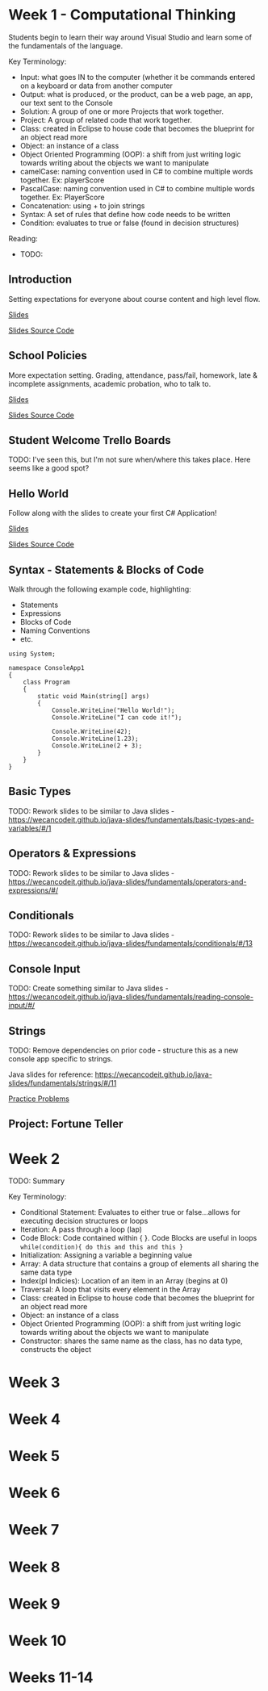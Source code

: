 # Week 1 - Computational Thinking

Students begin to learn their way around Visual Studio and learn some of the fundamentals of the language.

Key Terminology:
* Input: what goes IN to the computer (whether it be commands entered on a keyboard or data from another computer
* Output: what is produced, or the product, can be a web page, an app, our text sent to the Console
* Solution: A group of one or more Projects that work together.
* Project: A group of related code that work together.
* Class: created in Eclipse to house code that becomes the blueprint for an object read more
* Object: an instance of a class
* Object Oriented Programming (OOP): a shift from just writing logic towards writing about the objects we want to manipulate
* camelCase: naming convention used in C# to combine multiple words together. Ex: playerScore
* PascalCase: naming convention used in C# to combine multiple words together. Ex: PlayerScore
* Concatenation: using + to join strings
* Syntax: A set of rules that define how code needs to be written
* Condition: evaluates to true or false (found in decision structures)

Reading:
* TODO:

## Introduction

Setting expectations for everyone about course content and high level flow.

[Slides](http://htmlpreview.github.io/?https://github.com/WeCanCodeIT/CleMasterSyllabus/blob/master/SlideDeck/docs/introduction/intro/index.html#/)

[Slides Source Code](https://github.com/WeCanCodeIT/CleMasterSyllabus/blob/master/SlideDeck/src/introduction/intro/index.md)


## School Policies

More expectation setting.  Grading, attendance, pass/fail, homework, late & incomplete assignments, academic probation, who to talk to.

[Slides](http://htmlpreview.github.io/?https://github.com/WeCanCodeIT/CleMasterSyllabus/blob/master/SlideDeck/docs/introduction/policy/index.html#/)

[Slides Source Code](https://github.com/WeCanCodeIT/CleMasterSyllabus/blob/master/SlideDeck/src/introduction/policy/index.md)


## Student Welcome Trello Boards

TODO: I've seen this, but I'm not sure when/where this takes place.  Here seems like a good spot?


## Hello World

Follow along with the slides to create your first C# Application!

[Slides](http://htmlpreview.github.io/?https://github.com/WeCanCodeIT/CleMasterSyllabus/blob/master/SlideDeck/docs/fundamentals/hello-world/index.html#/)

[Slides Source Code](https://github.com/WeCanCodeIT/CleMasterSyllabus/blob/master/SlideDeck/src/fundamentals/hello-world/index.md)


## Syntax - Statements & Blocks of Code

Walk through the following example code, highlighting:
* Statements
* Expressions
* Blocks of Code
* Naming Conventions
* etc.


```code csharp
using System;

namespace ConsoleApp1
{
    class Program
    {
        static void Main(string[] args)
        {
            Console.WriteLine("Hello World!");
            Console.WriteLine("I can code it!");

            Console.WriteLine(42);
            Console.WriteLine(1.23);
            Console.WriteLine(2 + 3);
        }
    }
}
```

## Basic Types

TODO: Rework slides to be similar to Java slides -
https://wecancodeit.github.io/java-slides/fundamentals/basic-types-and-variables/#/1

## Operators & Expressions

TODO: Rework slides to be similar to Java slides -
https://wecancodeit.github.io/java-slides/fundamentals/operators-and-expressions/#/

## Conditionals

TODO: Rework slides to be similar to Java slides -
https://wecancodeit.github.io/java-slides/fundamentals/conditionals/#/13

## Console Input

TODO: Create something similar to Java slides - 
https://wecancodeit.github.io/java-slides/fundamentals/reading-console-input/#/

## Strings

TODO: Remove dependencies on prior code - structure this as a new console app specific to strings.

Java slides for reference:  https://wecancodeit.github.io/java-slides/fundamentals/strings/#/11

[Practice Problems](https://wecancodeit.github.io/java-exercises/fundamentals-practice-problems/strings/)


## Project:  Fortune Teller


# Week 2

TODO: Summary

Key Terminology:
* Conditional Statement: Evaluates to either true or false…allows for executing decision structures or loops
* Iteration: A pass through a loop (lap)
* Code Block: Code contained within { }. Code Blocks are useful in loops `while(condition){ do this and this and this }`
* Initialization: Assigning a variable a beginning value
* Array: A data structure that contains a group of elements all sharing the same data type
* Index(pl Indicies): Location of an item in an Array (begins at 0)
* Traversal: A loop that visits every element in the Array
* Class: created in Eclipse to house code that becomes the blueprint for an object read more
* Object: an instance of a class
* Object Oriented Programming (OOP): a shift from just writing logic towards writing about the objects we want to manipulate
* Constructor: shares the same name as the class, has no data type, constructs the object

# Week 3

# Week 4

# Week 5

# Week 6

# Week 7

# Week 8

# Week 9

# Week 10

# Weeks 11-14

